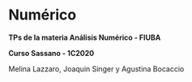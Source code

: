 # Numérico
**TPs de la materia Análisis Numérico - FIUBA**

**Curso Sassano - 1C2020**

Melina Lazzaro, Joaquin Singer y Agustina Bocaccio
